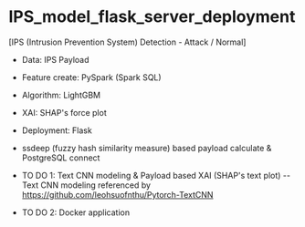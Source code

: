 # IPS_model_flask_server_deployment

[IPS (Intrusion Prevention System) Detection - Attack / Normal]

- Data: IPS Payload
- Feature create: PySpark (Spark SQL)
- Algorithm: LightGBM
- XAI: SHAP's force plot 
- Deployment: Flask
- ssdeep (fuzzy hash similarity measure) based payload calculate & PostgreSQL connect


- TO DO 1: Text CNN modeling & Payload based XAI (SHAP's text plot)
-- Text CNN modeling referenced by https://github.com/leohsuofnthu/Pytorch-TextCNN
- TO DO 2: Docker application
